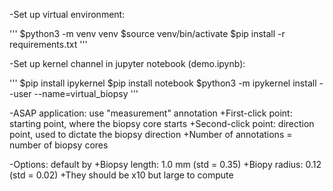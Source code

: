 
-Set up virtual environment:

'''
$python3 -m venv venv
$source venv/bin/activate
$pip install -r requirements.txt
'''

-Set up kernel channel in jupyter notebook (demo.ipynb):

'''
$pip install ipykernel
$pip install notebook
$python3 -m ipykernel install --user --name=virtual_biopsy
'''

-ASAP application: use "measurement" annotation
    +First-click point: starting point, where the biopsy core starts
    +Second-click point: direction point, used to dictate the biopsy direction
    +Number of annotations = number of biopsy cores

-Options: default by
    +Biopsy length: 1.0 mm (std = 0.35)
    +Biopy radius: 0.12 (std = 0.02)
    +They should be x10 but large to compute
